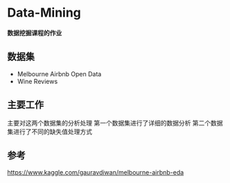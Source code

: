 # Data-Mining

**数据挖掘课程的作业**

## 数据集
- Melbourne Airbnb Open Data
- Wine Reviews

## 主要工作
主要对这两个数据集的分析处理
第一个数据集进行了详细的数据分析
第二个数据集进行了不同的缺失值处理方式

## 参考
https://www.kaggle.com/gauravdiwan/melbourne-airbnb-eda
